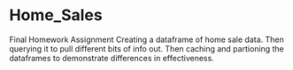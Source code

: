 # Home_Sales
Final Homework Assignment
Creating a dataframe of home sale data.  Then querying it to pull different bits of info out. Then caching and partioning the dataframes to demonstrate differences in effectiveness. 
